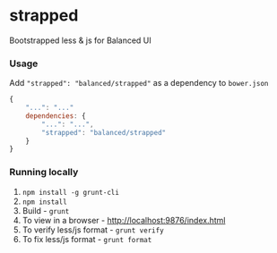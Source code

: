 strapped
========

Bootstrapped less & js for Balanced UI


### Usage

Add `"strapped": "balanced/strapped"` as a dependency to `bower.json`

```js
{
	"...": "..."
	dependencies: {
		"...": "...",
		"strapped": "balanced/strapped"
	}
}
```

### Running locally
1. `npm install -g grunt-cli`
2. `npm install`
3. Build - `grunt`
4. To view in a browser - [http://localhost:9876/index.html](http://localhost:9876/index.html)
5. To verify less/js format - `grunt verify`
6. To fix less/js format - `grunt format`